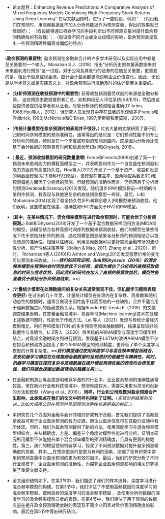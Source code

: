  - 论文题目：Enhancing Revenue Predictions: A Comparative Analysis of Mixed Frequency Models Combining High-Frequency Stock Returns Using Deep Learning"
在写文献回顾时，进行了一些假设，例如：
（假设我们在预测时，用高频数据且不加入分析师数据作为预测变量，得出的效果就已经很好）；
（假设能够通过机器学习的手段判断出不同预测变量对提升盈余预测精确性的有效性）；
（假设受不同行业或企业规模的影响，盈余预测会呈现出一些预测精确性偏高或偏低的特点）

---
 (**盈余预测的重要性**)
盈余预测在金融和会计的许多学术研究以及实际应用中都是至关重要的一个输入。Monahan S J.（2018）指出“分析历史财务报表数据来对未来盈利进行预测”这一过程，对于公司及其发行的证券的估值至关重要，更重要的是，相比于股息或现金流，应计会计盈余都更能说明企业价值变化。因此，无论是从学术意义或是实践意义上，对盈余预测进行准确及时的估计是至关重要的。

- (**分析师预测在收益预测中的重要性**)
获得收益预测最受欢迎的来源是金融分析师。 这些预测由数据提供者汇总，如机构经纪人评估系统(I/B/E/S)，然后由这些提供者提供给学者和从业者。尽管分析师的预测相当准确(O' brien, 1988;Hou等人，2012)，但研究人员发现其中存在显著的乐观偏差(Francis和Philbrick, 1993;McNichols和O'Brian, 1997;伊斯顿和索莫斯，2007)。

- (**传统计量模型在盈余预测时的表现并不很好。**) 
过去大量的文献研究了基于回归的时间序列模型的预测准确性，通常得出的结论是：它们预测性能不如专业分析师的预测，特别是在一个季度或短期的预测范围内。这是因为分析师比仅基于会计数据的预测具有时间和信息优势(Ball和Ghysels, 2018)。

-  ( **最近，预测收益模型的研究数量激增**)
Fama和French(2006)创建了第一个预测未来盈利能力的横截面模型之一，并表明盈利作为一个自变量在预测盈利能力方面具有高度持久性。Hou等人(2012)开发了一个基于资产、收益和股息的横截面模型(以下简称HVZ模型)，该模型在覆盖率、盈余响应系数(ERC)和预测偏差方面优于分析师的预测。但就预测的准确性而言，仍然落后于分析师的预测Gerakos和Gramacy(2013)发现。随机漫步(RW)模型将前一时期的价值用作预测，其表现与其他更复杂的收益预测模型一样好。最后，Li和Mohanram(2014)实现了盈余持久性(EP)和剩余收入(RI)模型来预测收益。他们表明，这些模型在偏差、准确性和ERC方面优于HVZ和RW模型。

- (**其中，在某些情况下，混合频率模型在进行盈余预测时，可能会优于分析师预测。**) Ball和Ghysels(2018)开发了一个基于混合数据采样回归方法(MIDAS)的模型，该模型结合各种高频时间序列数据来预测收益。他们的模型在某些情况下优于原始分析师的预测，通过将模型预测结果与分析师的预测相结合以提高预测的准确性。根据以往研究，利用高频数据可以更好实现金融市场的波动性分析、资产价格决策等等（Bollen & Mao, 2011; Zhang et al., 2020）。同时， Richardson等人(2010)和 Ashton and Wang(2012)发现股票价格的变化可以预测未来收益。（==***我们的研究证明，Ball和Ghyesels（2018）的混合频率模型在预测时会时而性能优于分析师，是因为模仿了分析师的高频获取信息的时间与信息优势，因此我们的研究在加入了高频的股票收益后，模型性能显著优于原始分析师预测结果***。==）

- (**计量统计模型在处理数据间的复杂关系通常表现不佳，但机器学习模型表现会更好**) 在过去的几十年里，计量统计模型在处理内在复杂性、高维数和随机动态性的数据时，通常会展现出因性能不佳而面临的一些缺陷，且并不适合用于理解数据之间的隐藏依赖关系。根据Rundo F和 Trenta F（2019）的文献调查结果表明，在定量金融领域中，机器学习(Machine learning)技术在处理上述数据问题时，性能优于传统方法。Lei 等人（2021）发现与传统计量经济模型相比，时间卷积模型(TCN)的多步预测高频金融数据时，结果呈现较好的稳健性与准确性。Li Z等人（2020）将传统的ARIMA模型与深度学习模型相结合，对高频金融时间序列进行预测，发现基于LSTM的改进ARIMA模型不仅在拟合和预测方面提高了单个ARIMA模型的预测精度，更降低了单个深度学习模型的计算复杂度。**==*我们模型通过使用深度学习与混合频率模型相结合，发现机器学习模型在处理高频金融数据时呈现更好的稳健性与精确性，同时，机器学习模型在探究复杂与高维数据在提升模型预测性能的表现时会表现更佳，我们将据此挖掘出数据背后的隐藏关系*==。**
- 在金融和制造业等高度透明和竞争激烈的行业中，企业盈余预测的准确性通常较高，但在新兴行业和科技领域中，预测难度较大，需要采用更为灵活和创新的方法和模型（Wang et al., 2019）。**同样，行业和公司规模对盈余预测会产生影响，此类观点在我们的论文中同样也得到了证明。**（*实证分析结果的论述...比如大规模公司在预测时呈现预测准确性普遍更高的特征。*）
- 本研究在几个方面对金融与会计领域的研究有所贡献。首先我们提供了高频股票收益可用于企业盈余预测的有力证据，即企业盈余信息将在其股价波动中有所体现。同时，我们为盈余预测提供了新的方法，使用深度学习与混合频率模型相结合，并从精确度、方差、偏差三个角度对模型性能进行分析。证明本研究所用模型不仅能提升单个混合频率模型的预测精确度，且具有更高的稳健性。第三，我们的模型使用机器学习，探究了不同预测数据对提升盈余预测精确度的贡献，其中___在预测盈余时是更为有利的因素，挖掘了现有研究中常用的预测变量中对盈余预测的更为有效的因子。最后，我们的研究分析了不同行业规模下，企业盈余预测的准确性，为探究企业盈余预测影响的相关研究提供了重要文献支持。
- 全文组织结构如下。在第2节中，我们描述了我们的样本选择，深度学习进行混合频率模型的构建。在第3节中，我们评估了不使用高频数据的深度学习的混合频率模型、使用高频的深度学习的混合频率模型 、及使用分析师数据的深度学习的混合频率模型三者的表现。在第4节中，我们评估了用于预测的数据变量在提升盈余预测精确度时的表现及不同企业因素对盈余预测精确度的影响。最后在第5节中得出研究结论。